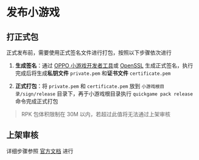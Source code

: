 # 发布小游戏

## 打正式包

正式发布前，需要使用正式签名文件进行打包，按照以下步骤依次进行

1. **生成签名**：通过 [OPPO 小游戏开发者工具](https://ie-activity-cn.heytapimage.com/static/minigame/CN/docs/index.html#/develop/games/ide?id=_5%e3%80%81%e7%94%9f%e6%88%90%e6%b8%b8%e6%88%8f%e7%ad%be%e5%90%8d)或 [OpenSSL](https://ie-activity-cn.heytapimage.com/static/minigame/CN/docs/index.html#/develop/games/quickgame?id=_53-%e5%85%b6%e4%bb%96%e7%94%9f%e6%88%90-release-%e7%ad%be%e5%90%8d%e6%96%b9%e5%bc%8f) 生成正式签名，执行完成后将生成**私钥文件** `private.pem` 和**证书文件** `certificate.pem`

2. **正式打包**：将 `private.pem` 和 `certificate.pem` 放到 `小游戏根目录/sign/release` 目录下，再于小游戏根目录执行 `quickgame pack release` 命令完成正式打包

> RPK 包体积限制在 30M 以内，若超过此值将无法通过上架审核

## 上架审核

详细步骤参照 [官方文档](https://ie-activity-cn.heytapimage.com/static/minigame/CN/docs/index.html#/introduce/know/know) 进行